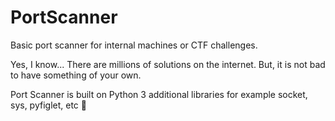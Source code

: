 # PortScanner
Basic port scanner for internal machines or CTF challenges.

Yes, I know... There are millions of solutions on the internet. But, it is not bad to have something of your own.

Port Scanner is built on Python 3 additional libraries for example socket, sys, pyfiglet, etc 👀

